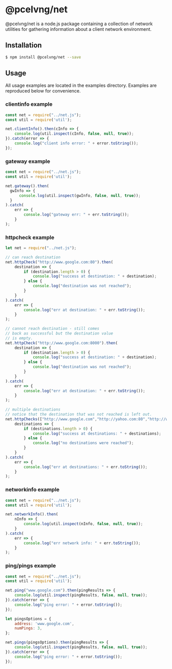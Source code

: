# @pcelvng/net

@pcelvng/net is a node.js package containing a collection
of network utilities for gathering information about a 
client network environment.

## Installation

```bash
$ npm install @pcelvng/net --save
```

## Usage

All usage examples are located in the examples directory. Examples 
are reproduced below for convenience.

### clientinfo example

```js
const net = require("../net.js");
const util = require('util');

net.clientInfo().then(cInfo => {
    console.log(util.inspect(cInfo, false, null, true));
}).catch(error => {
    console.log("client info error: " + error.toString());
});
```

### gateway example

```js
const net = require("../net.js");
const util = require('util');

net.gateway().then(
  gwInfo => {
      console.log(util.inspect(gwInfo, false, null, true));
  }
).catch(
    err => {
        console.log("gateway err: " + err.toString());
    }
);
```

### httpcheck example

```js
let net = require("../net.js");

// can reach destination
net.httpCheck("http://www.google.com:80").then(
    destination => {
        if (destination.length > 0) {
            console.log("success at destination: " + destination);
        } else {
            console.log("destination was not reached");
        }
    }
).catch(
    err => {
        console.log("err at destination: " + err.toString());
    }
);

// cannot reach destination - still comes
// back as successful but the destination value
// is empty.
net.httpCheck("http://www.google.com:8000").then(
    destination => {
        if (destination.length > 0) {
            console.log("success at destination: " + destination);
        } else {
            console.log("destination was not reached");
        }
    }
).catch(
    err => {
        console.log("err at destination: " + err.toString());
    }
);

// multiple destinations
// notice that the destination that was not reached is left out.
net.httpChecks(["http://www.google.com","http://yahoo.com:80","http://www.google.com:8000"]).then(
    destinations => {
        if (destinations.length > 0) {
            console.log("success at destinations: " + destinations);
        } else {
            console.log("no destinations were reached");
        }
    }
).catch(
    err => {
        console.log("err at destinations: " + err.toString());
    }
);
```

### networkinfo example

```js
const net = require("../net.js");
const util = require('util');

net.networkInfo().then(
    nInfo => {
        console.log(util.inspect(nInfo, false, null, true));
    }
).catch(
    err => {
        console.log("err network info: " + err.toString());
    }
);
```

### ping/pings example

```js
const net = require("../net.js");
const util = require('util');

net.ping("www.google.com").then(pingResults => {
    console.log(util.inspect(pingResults, false, null, true));
}).catch(error => {
    console.log("ping error: " + error.toString());
});

let pingsOptions = {
    address: 'www.google.com',
    numPings: 3,
};

net.pings(pingsOptions).then(pingResults => {
    console.log(util.inspect(pingResults, false, null, true));
}).catch(error => {
    console.log("ping error: " + error.toString());
});
```